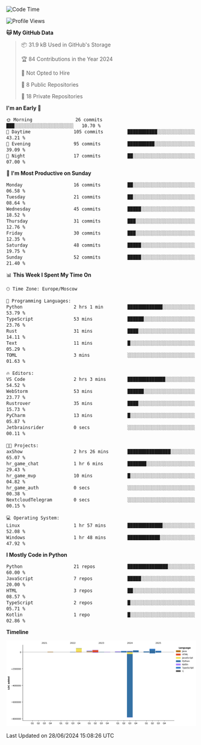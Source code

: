 <!--START_SECTION:waka-->
![Code Time](http://img.shields.io/badge/Code%20Time-379%20hrs%2029%20mins-blue)

![Profile Views](http://img.shields.io/badge/Profile%20Views-0-blue)

**🐱 My GitHub Data** 

> 📦 31.9 kB Used in GitHub's Storage 
 > 
> 🏆 84 Contributions in the Year 2024
 > 
> 🚫 Not Opted to Hire
 > 
> 📜 8 Public Repositories 
 > 
> 🔑 18 Private Repositories 
 > 
**I'm an Early 🐤** 

```text
🌞 Morning                26 commits          ███░░░░░░░░░░░░░░░░░░░░░░   10.70 % 
🌆 Daytime                105 commits         ███████████░░░░░░░░░░░░░░   43.21 % 
🌃 Evening                95 commits          ██████████░░░░░░░░░░░░░░░   39.09 % 
🌙 Night                  17 commits          ██░░░░░░░░░░░░░░░░░░░░░░░   07.00 % 
```
📅 **I'm Most Productive on Sunday** 

```text
Monday                   16 commits          ██░░░░░░░░░░░░░░░░░░░░░░░   06.58 % 
Tuesday                  21 commits          ██░░░░░░░░░░░░░░░░░░░░░░░   08.64 % 
Wednesday                45 commits          █████░░░░░░░░░░░░░░░░░░░░   18.52 % 
Thursday                 31 commits          ███░░░░░░░░░░░░░░░░░░░░░░   12.76 % 
Friday                   30 commits          ███░░░░░░░░░░░░░░░░░░░░░░   12.35 % 
Saturday                 48 commits          █████░░░░░░░░░░░░░░░░░░░░   19.75 % 
Sunday                   52 commits          █████░░░░░░░░░░░░░░░░░░░░   21.40 % 
```


📊 **This Week I Spent My Time On** 

```text
🕑︎ Time Zone: Europe/Moscow

💬 Programming Languages: 
Python                   2 hrs 1 min         █████████████░░░░░░░░░░░░   53.79 % 
TypeScript               53 mins             ██████░░░░░░░░░░░░░░░░░░░   23.76 % 
Rust                     31 mins             ████░░░░░░░░░░░░░░░░░░░░░   14.11 % 
Text                     11 mins             █░░░░░░░░░░░░░░░░░░░░░░░░   05.29 % 
TOML                     3 mins              ░░░░░░░░░░░░░░░░░░░░░░░░░   01.63 % 

🔥 Editors: 
VS Code                  2 hrs 3 mins        ██████████████░░░░░░░░░░░   54.52 % 
WebStorm                 53 mins             ██████░░░░░░░░░░░░░░░░░░░   23.77 % 
Rustrover                35 mins             ████░░░░░░░░░░░░░░░░░░░░░   15.73 % 
PyCharm                  13 mins             █░░░░░░░░░░░░░░░░░░░░░░░░   05.87 % 
Jetbrainsrider           0 secs              ░░░░░░░░░░░░░░░░░░░░░░░░░   00.11 % 

🐱‍💻 Projects: 
axShow                   2 hrs 26 mins       ████████████████░░░░░░░░░   65.07 % 
hr_game_chat             1 hr 6 mins         ███████░░░░░░░░░░░░░░░░░░   29.43 % 
hr_game_mvp              10 mins             █░░░░░░░░░░░░░░░░░░░░░░░░   04.82 % 
hr_game_auth             0 secs              ░░░░░░░░░░░░░░░░░░░░░░░░░   00.38 % 
NextcloudTelegram        0 secs              ░░░░░░░░░░░░░░░░░░░░░░░░░   00.15 % 

💻 Operating System: 
Linux                    1 hr 57 mins        █████████████░░░░░░░░░░░░   52.08 % 
Windows                  1 hr 48 mins        ████████████░░░░░░░░░░░░░   47.92 % 
```

**I Mostly Code in Python** 

```text
Python                   21 repos            ███████████████░░░░░░░░░░   60.00 % 
JavaScript               7 repos             █████░░░░░░░░░░░░░░░░░░░░   20.00 % 
HTML                     3 repos             ██░░░░░░░░░░░░░░░░░░░░░░░   08.57 % 
TypeScript               2 repos             █░░░░░░░░░░░░░░░░░░░░░░░░   05.71 % 
Kotlin                   1 repo              █░░░░░░░░░░░░░░░░░░░░░░░░   02.86 % 
```



**Timeline**

![Lines of Code chart](https://raw.githubusercontent.com/adlemx/adlemx/main/assets/bar_graph.png)


 Last Updated on 28/06/2024 15:08:26 UTC
<!--END_SECTION:waka-->
